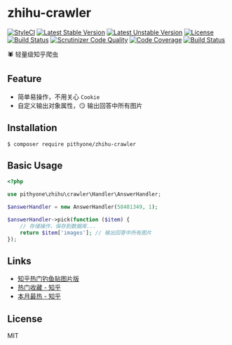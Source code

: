 # zhihu-crawler

[![StyleCI](https://styleci.io/repos/98495729/shield?style=plastic)](https://styleci.io/repos/98495729)
[![Latest Stable Version](https://poser.pugx.org/pithyone/zhihu-crawler/v/stable)](https://packagist.org/packages/pithyone/zhihu-crawler)
[![Latest Unstable Version](https://poser.pugx.org/pithyone/zhihu-crawler/v/unstable)](https://packagist.org/packages/pithyone/zhihu-crawler)
[![License](https://poser.pugx.org/pithyone/zhihu-crawler/license)](https://packagist.org/packages/pithyone/zhihu-crawler)
[![Build Status](https://travis-ci.org/pithyone/zhihu-crawler.svg)](https://travis-ci.org/pithyone/zhihu-crawler)
[![Scrutinizer Code Quality](https://scrutinizer-ci.com/g/pithyone/zhihu-crawler/badges/quality-score.png)](https://scrutinizer-ci.com/g/pithyone/zhihu-crawler)
[![Code Coverage](https://scrutinizer-ci.com/g/pithyone/zhihu-crawler/badges/coverage.png)](https://scrutinizer-ci.com/g/pithyone/zhihu-crawler)
[![Build Status](https://scrutinizer-ci.com/g/pithyone/zhihu-crawler/badges/build.png)](https://scrutinizer-ci.com/g/pithyone/zhihu-crawler/build-status)

🕷 轻量级知乎爬虫

## Feature

- 简单易操作，不用关心 `Cookie`
- 自定义输出对象属性，:smirk: 输出回答中所有图片

## Installation

```shell
$ composer require pithyone/zhihu-crawler
```

## Basic Usage

```php
<?php

use pithyone\zhihu\crawler\Handler\AnswerHandler;

$answerHandler = new AnswerHandler(58481349, 1);

$answerHandler->pick(function ($item) {
    // 存储操作，保存到数据库...
    return $item['images']; // 输出回答中所有图片
});

```

## Links

- [知乎热门钓鱼贴图片版](http://zhihu.pithyone.tk/)
- [热门收藏 - 知乎](http://pithyone.tk/feed/zhihu/collection)
- [本月最热 - 知乎](http://pithyone.tk/feed/zhihu/month)

## License

MIT
